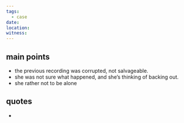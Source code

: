 ```yaml
---
tags:
  - case
date: 
location: 
witness:
---
```

## main points
- the previous recording was corrupted, not salvageable.
- she was not sure what happened, and she’s thinking of backing out.
- she rather not to be alone
## quotes
- 